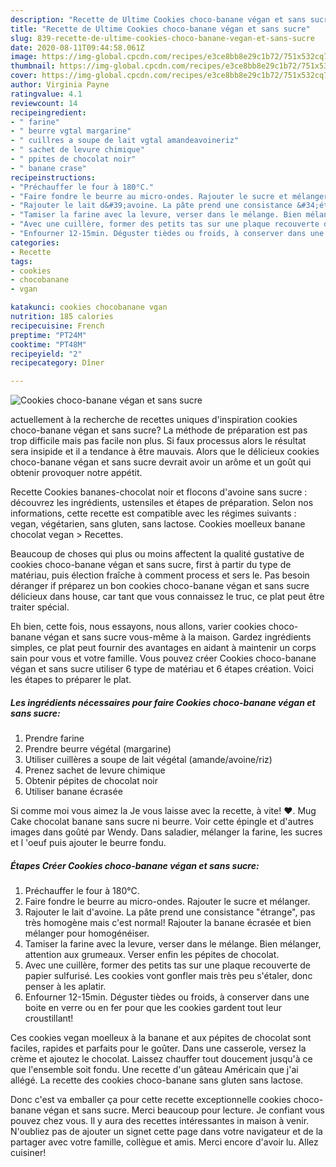 ```yaml
---
description: "Recette de Ultime Cookies choco-banane végan et sans sucre"
title: "Recette de Ultime Cookies choco-banane végan et sans sucre"
slug: 839-recette-de-ultime-cookies-choco-banane-vegan-et-sans-sucre
date: 2020-08-11T09:44:58.061Z
image: https://img-global.cpcdn.com/recipes/e3ce8bb8e29c1b72/751x532cq70/cookies-choco-banane-vegan-et-sans-sucre-photo-principale-de-la-recette.jpg
thumbnail: https://img-global.cpcdn.com/recipes/e3ce8bb8e29c1b72/751x532cq70/cookies-choco-banane-vegan-et-sans-sucre-photo-principale-de-la-recette.jpg
cover: https://img-global.cpcdn.com/recipes/e3ce8bb8e29c1b72/751x532cq70/cookies-choco-banane-vegan-et-sans-sucre-photo-principale-de-la-recette.jpg
author: Virginia Payne
ratingvalue: 4.1
reviewcount: 14
recipeingredient:
- " farine"
- " beurre vgtal margarine"
- " cuillres a soupe de lait vgtal amandeavoineriz"
- " sachet de levure chimique"
- " ppites de chocolat noir"
- " banane crase"
recipeinstructions:
- "Préchauffer le four à 180°C."
- "Faire fondre le beurre au micro-ondes. Rajouter le sucre et mélanger."
- "Rajouter le lait d&#39;avoine. La pâte prend une consistance &#34;étrange&#34;, pas très homogène mais c&#39;est normal! Rajouter la banane écrasée et bien mélanger pour homogénéiser."
- "Tamiser la farine avec la levure, verser dans le mélange. Bien mélanger, attention aux grumeaux. Verser enfin les pépites de chocolat."
- "Avec une cuillère, former des petits tas sur une plaque recouverte de papier sulfurisé. Les cookies vont gonfler mais très peu s&#39;étaler, donc penser à les aplatir."
- "Enfourner 12-15min. Déguster tièdes ou froids, à conserver dans une boite en verre ou en fer pour que les cookies gardent tout leur croustillant!"
categories:
- Recette
tags:
- cookies
- chocobanane
- vgan

katakunci: cookies chocobanane vgan 
nutrition: 185 calories
recipecuisine: French
preptime: "PT24M"
cooktime: "PT48M"
recipeyield: "2"
recipecategory: Dîner

---
```



![Cookies choco-banane végan et sans sucre](https://img-global.cpcdn.com/recipes/e3ce8bb8e29c1b72/751x532cq70/cookies-choco-banane-vegan-et-sans-sucre-photo-principale-de-la-recette.jpg)

actuellement à la recherche de recettes uniques d'inspiration cookies choco-banane végan et sans sucre? La méthode de préparation est pas trop difficile mais pas facile non plus. Si faux processus alors le résultat sera insipide et il a tendance à être mauvais. Alors que le délicieux cookies choco-banane végan et sans sucre devrait avoir un arôme et un goût qui obtenir provoquer notre appétit.

Recette Cookies bananes-chocolat noir et flocons d&#39;avoine sans sucre : découvrez les ingrédients, ustensiles et étapes de préparation. Selon nos informations, cette recette est compatible avec les régimes suivants : vegan, végétarien, sans gluten, sans lactose. Cookies moelleux banane chocolat vegan &gt; Recettes.

Beaucoup de choses qui plus ou moins affectent la qualité gustative de cookies choco-banane végan et sans sucre, first à partir du type de matériau, puis élection fraîche à comment process et sers le. Pas besoin déranger if préparez un bon cookies choco-banane végan et sans sucre délicieux dans house, car tant que vous connaissez le truc, ce plat peut être traiter spécial.


Eh bien, cette fois, nous essayons, nous allons, varier cookies choco-banane végan et sans sucre vous-même à la maison. Gardez ingrédients simples, ce plat peut fournir des avantages en aidant à maintenir un corps sain pour vous et votre famille. Vous pouvez créer Cookies choco-banane végan et sans sucre utiliser 6 type de matériau et 6 étapes création. Voici les étapes to préparer le plat.

<!--inarticleads1-->

##### Les ingrédients nécessaires pour faire Cookies choco-banane végan et sans sucre:

1. Prendre  farine
1. Prendre  beurre végétal (margarine)
1. Utiliser  cuillères a soupe de lait végétal (amande/avoine/riz)
1. Prenez  sachet de levure chimique
1. Obtenir  pépites de chocolat noir
1. Utiliser  banane écrasée


Si comme moi vous aimez la Je vous laisse avec la recette, à vite! ♥. Mug Cake chocolat banane sans sucre ni beurre. Voir cette épingle et d&#39;autres images dans goûté par Wendy. Dans saladier, mélanger la farine, les sucres et l &#39;oeuf puis ajouter le beurre fondu. 

<!--inarticleads2-->

##### Étapes Créer Cookies choco-banane végan et sans sucre:

1. Préchauffer le four à 180°C.
1. Faire fondre le beurre au micro-ondes. Rajouter le sucre et mélanger.
1. Rajouter le lait d&#39;avoine. La pâte prend une consistance &#34;étrange&#34;, pas très homogène mais c&#39;est normal! Rajouter la banane écrasée et bien mélanger pour homogénéiser.
1. Tamiser la farine avec la levure, verser dans le mélange. Bien mélanger, attention aux grumeaux. Verser enfin les pépites de chocolat.
1. Avec une cuillère, former des petits tas sur une plaque recouverte de papier sulfurisé. Les cookies vont gonfler mais très peu s&#39;étaler, donc penser à les aplatir.
1. Enfourner 12-15min. Déguster tièdes ou froids, à conserver dans une boite en verre ou en fer pour que les cookies gardent tout leur croustillant!


Ces cookies vegan moelleux à la banane et aux pépites de chocolat sont faciles, rapides et parfaits pour le goûter. Dans une casserole, versez la crème et ajoutez le chocolat. Laissez chauffer tout doucement jusqu&#39;à ce que l&#39;ensemble soit fondu. Une recette d&#39;un gâteau Américain que j&#39;ai allégé. La recette des cookies choco-banane sans gluten sans lactose. 


Donc c'est va emballer ça pour cette recette exceptionnelle cookies choco-banane végan et sans sucre. Merci beaucoup pour lecture. Je confiant vous pouvez chez vous. Il y aura des recettes  intéressantes in maison à venir. N'oubliez pas de ajouter un signet cette page dans votre navigateur et de la partager avec votre famille, collègue et amis. Merci encore d'avoir lu. Allez cuisiner!
